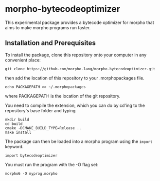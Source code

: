 # morpho-bytecodeoptimizer

This experimental package provides a bytecode optimizer for morpho that aims to make morpho programs run faster.

## Installation and Prerequisites

To install the package, clone this repository onto your computer in any convenient place:

    git clone https://github.com/morpho-lang/morpho-bytecodeoptimizer.git

then add the location of this repository to your .morphopackages file.

    echo PACKAGEPATH >> ~/.morphopackages 

where PACKAGEPATH is the location of the git repository.

You need to compile the extension, which you can do by cd'ing to the repository's base folder and typing

    mkdir build
    cd build
    cmake -DCMAKE_BUILD_TYPE=Release .. 
    make install

The package can then be loaded into a morpho program using the `import` keyword.

    import bytecodeoptimizer

You must run the program with the -O flag set:

    morpho6 -O myprog.morpho
